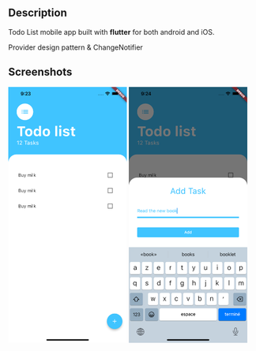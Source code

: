## Description
Todo List mobile app built with **flutter** for both android and iOS.

Provider design pattern & ChangeNotifier
## Screenshots
<picture>
  <img alt="Screenshot" src="/assets/tasks.png" width="240"/>
</picture>
<picture>
  <img alt="Screenshot" src="/assets/add_task.png" width="240"/>
</picture>

